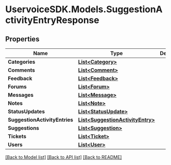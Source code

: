 # UservoiceSDK.Models.SuggestionActivityEntryResponse
## Properties

Name | Type | Description | Notes
------------ | ------------- | ------------- | -------------
**Categories** | [**List&lt;Category&gt;**](Category.md) |  | [optional] 
**Comments** | [**List&lt;Comment&gt;**](Comment.md) |  | [optional] 
**Feedback** | [**List&lt;Feedback&gt;**](Feedback.md) |  | [optional] 
**Forums** | [**List&lt;Forum&gt;**](Forum.md) |  | [optional] 
**Messages** | [**List&lt;Message&gt;**](Message.md) |  | [optional] 
**Notes** | [**List&lt;Note&gt;**](Note.md) |  | [optional] 
**StatusUpdates** | [**List&lt;StatusUpdate&gt;**](StatusUpdate.md) |  | [optional] 
**SuggestionActivityEntries** | [**List&lt;SuggestionActivityEntry&gt;**](SuggestionActivityEntry.md) |  | [optional] 
**Suggestions** | [**List&lt;Suggestion&gt;**](Suggestion.md) |  | [optional] 
**Tickets** | [**List&lt;Ticket&gt;**](Ticket.md) |  | [optional] 
**Users** | [**List&lt;User&gt;**](User.md) |  | [optional] 

[[Back to Model list]](../README.md#documentation-for-models) [[Back to API list]](../README.md#documentation-for-api-endpoints) [[Back to README]](../README.md)


